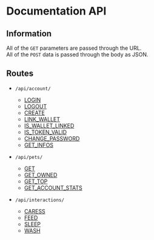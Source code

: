 # Documentation API

## Information
All of the ``GET`` parameters are passed through the URL.  
All of the ``POST`` data is passed through the body as JSON.  

## Routes
- ``/api/account/``
    - [LOGIN](./routes/account/LOGIN.md)
    - [LOGOUT](./routes/account/LOGOUT.md)
    - [CREATE](./routes/account/REGISTER.md)
    - [LINK_WALLET](./routes/account/LINK_WALLET.md)
    - [IS_WALLET_LINKED](./routes/account/IS_WALLET_LINKED.md)
    - [IS_TOKEN_VALID](./routes/account/IS_TOKEN_VALID.md)
    - [CHANGE_PASSWORD](./routes/account/CHANGE_PASSWORD.md)
    - [GET_INFOS](./routes/account/GET_INFOS.md)

- ``/api/pets/``
    - [GET](./routes/pets/GET.md)
    - [GET_OWNED](./routes/pets/GET_OWNED.md)
    - [GET_TOP](./routes/pets/GET_TOP.md)
    - [GET_ACCOUNT_STATS](./routes/pets/GET_ACCOUNT_STATS.md)

- ``/api/interactions/``
    - [CARESS](./routes/pets/interactions/INTERACTION.md)
    - [FEED](./routes/pets/interactions/INTERACTION.md)
    - [SLEEP](./routes/pets/interactions/INTERACTION.md)
    - [WASH](./routes/pets/interactions/INTERACTION.md)

